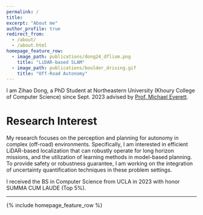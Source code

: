 ```yaml
---
permalink: /
title:
excerpt: "About me"
author_profile: true
redirect_from: 
  - /about/
  - /about.html
homepage_feature_row:
  - image_path: publications/dong24_dfliom.png
    title: "LiDAR-based SLAM"
  - image_path: publications/boulder_driving.gif
    title: "Off-Road Autonomy"
---
```


I am Zihao Dong, a PhD Student at Northeastern University (Khoury College of Computer Science) since Sept. 2023 advised by [Prof. Michael Everett](https://mfe7.github.io).

Research Interest
======

My research focuses on the perception and planning for autonomy in complex (off-road) environments. Specifically, I am interested in efficient LiDAR-based localization that can robustly operate for long horizon missions, and the utilization of learning methods in model-based planning. To provide safety or robustness guarantee, I am working on the integration of uncertainty quantification techniques in these problem settings.

I received the BS in Computer Science from UCLA in 2023 with honor SUMMA CUM LAUDE (Top 5%).

---

{% include homepage_feature_row %}